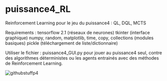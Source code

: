 # puissance4_RL
Reinforcement Learning pour le jeu du puissance4 : QL, DQL, MCTS

Requirements : tensorflow 2.1  (réseaux de neurones)
               tkinter (interface graphique)
               numpy, random, matplotlib, time, copy, collections (modules basiques)
               pickle (téléchargement de liste/dictionnaire)

Utiliser le fichier : puissance4_GUI.py pour jouer au puissance4 seul, contre des algorithmes déterministes ou les agents entrainés avec des méthodes de Reinforcement Learning.


![githubstuffp4](https://user-images.githubusercontent.com/70916541/161792236-f3834bfb-222d-4154-a883-75a27ac5c7bb.png)
